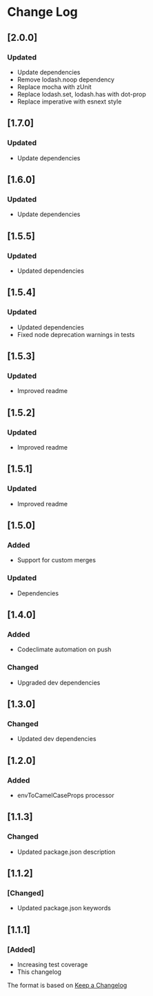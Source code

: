 # Change Log

## [2.0.0]
### Updated
- Update dependencies
- Remove lodash.noop dependency
- Replace mocha with zUnit
- Replace lodash.set, lodash.has with dot-prop
- Replace imperative with esnext style

## [1.7.0]
### Updated
- Update dependencies

## [1.6.0]
### Updated
- Update dependencies

## [1.5.5]
### Updated
- Updated dependencies

## [1.5.4]
### Updated
- Updated dependencies
- Fixed node deprecation warnings in tests

## [1.5.3]
### Updated
- Improved readme

## [1.5.2]
### Updated
- Improved readme

## [1.5.1]
### Updated
- Improved readme

## [1.5.0]
### Added
- Support for custom merges

### Updated
- Dependencies

## [1.4.0]
### Added
- Codeclimate automation on push
### Changed
- Upgraded dev dependencies

## [1.3.0]
### Changed
- Updated dev dependencies

## [1.2.0]
### Added
- envToCamelCaseProps processor

## [1.1.3]
### Changed
- Updated package.json description

## [1.1.2]
### [Changed]
- Updated package.json keywords

## [1.1.1]
### [Added]
- Increasing test coverage
- This changelog

The format is based on [Keep a Changelog](http://keepachangelog.com/)
